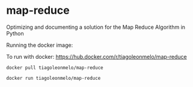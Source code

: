 # map-reduce
Optimizing and documenting a solution for the Map Reduce Algorithm in Python 

Running the docker image:

To run with docker: https://hub.docker.com/r/tiagoleonmelo/map-reduce

```
docker pull tiagoleonmelo/map-reduce

docker run tiagoleonmelo/map-reduce   
```

